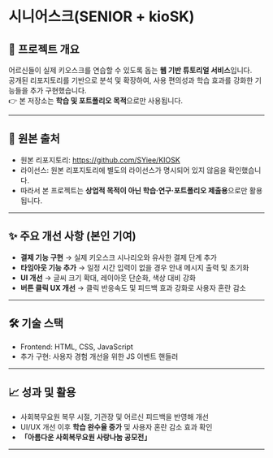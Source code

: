 # 시니어스크(SENIOR + kioSK)

## 📌 프로젝트 개요
어르신들이 실제 키오스크를 연습할 수 있도록 돕는 **웹 기반 튜토리얼 서비스**입니다.  
공개된 리포지토리를 기반으로 분석 및 확장하여, 사용 편의성과 학습 효과를 강화한 기능들을 추가 구현했습니다.  
👉 본 저장소는 **학습 및 포트폴리오 목적**으로만 사용됩니다.

---

## 🔗 원본 출처
- 원본 리포지토리: https://github.com/SYiee/KIOSK
- 라이선스: 원본 리포지토리에 별도의 라이선스가 명시되어 있지 않음을 확인했습니다.  
- 따라서 본 프로젝트는 **상업적 목적이 아닌 학습·연구·포트폴리오 제출용**으로만 활용됩니다.  

---

## ✨ 주요 개선 사항 (본인 기여)
- **결제 기능 구현** → 실제 키오스크 시나리오와 유사한 결제 단계 추가  
- **타임아웃 기능 추가** → 일정 시간 입력이 없을 경우 안내 메시지 출력 및 초기화  
- **UI 개선** → 글씨 크기 확대, 레이아웃 단순화, 색상 대비 강화  
- **버튼 클릭 UX 개선** → 클릭 반응속도 및 피드백 효과 강화로 사용자 혼란 감소  

---

## 🛠 기술 스택
- Frontend: HTML, CSS, JavaScript  
- 추가 구현: 사용자 경험 개선을 위한 JS 이벤트 핸들러  

---

## 📈 성과 및 활용
- 사회복무요원 복무 시절, 기관장 및 어르신 피드백을 반영해 개선  
- UI/UX 개선 이후 **학습 완수율 증가** 및 사용자 혼란 감소 효과 확인  
- **「아름다운 사회복무요원 사랑나눔 공모전」** 

---
